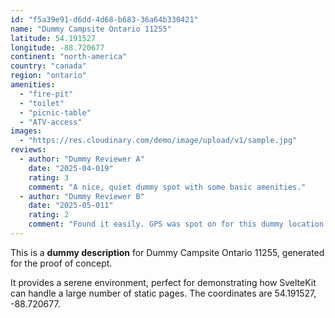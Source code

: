 ```yaml
---
id: "f5a39e91-d6dd-4d68-b683-36a64b330421"
name: "Dummy Campsite Ontario 11255"
latitude: 54.191527
longitude: -88.720677
continent: "north-america"
country: "canada"
region: "ontario"
amenities:
  - "fire-pit"
  - "toilet"
  - "picnic-table"
  - "ATV-access"
images:
  - "https://res.cloudinary.com/demo/image/upload/v1/sample.jpg"
reviews:
  - author: "Dummy Reviewer A"
    date: "2025-04-019"
    rating: 3
    comment: "A nice, quiet dummy spot with some basic amenities."
  - author: "Dummy Reviewer B"
    date: "2025-05-011"
    rating: 2
    comment: "Found it easily. GPS was spot on for this dummy location."
---
```


This is a **dummy description** for Dummy Campsite Ontario 11255, generated for the proof of concept.

It provides a serene environment, perfect for demonstrating how SvelteKit can handle a large number of static pages. The coordinates are 54.191527, -88.720677.
